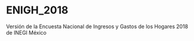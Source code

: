 # ENIGH_2018
Versión de la Encuesta Nacional de Ingresos y Gastos de los Hogares 2018 de INEGI México
